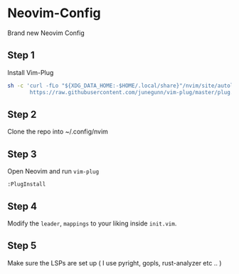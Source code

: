 # Neovim-Config
Brand new Neovim Config

## Step 1

Install Vim-Plug

```bash
sh -c 'curl -fLo "${XDG_DATA_HOME:-$HOME/.local/share}"/nvim/site/autoload/plug.vim --create-dirs \
       https://raw.githubusercontent.com/junegunn/vim-plug/master/plug.vim'
```

## Step 2

Clone the repo into ~/.config/nvim


## Step 3

Open Neovim and run `vim-plug`

```
:PlugInstall
```

## Step 4

Modify the `leader`, `mappings` to your liking inside `init.vim`.

## Step 5

Make sure the LSPs are set up ( I use pyright, gopls, rust-analyzer etc .. )


